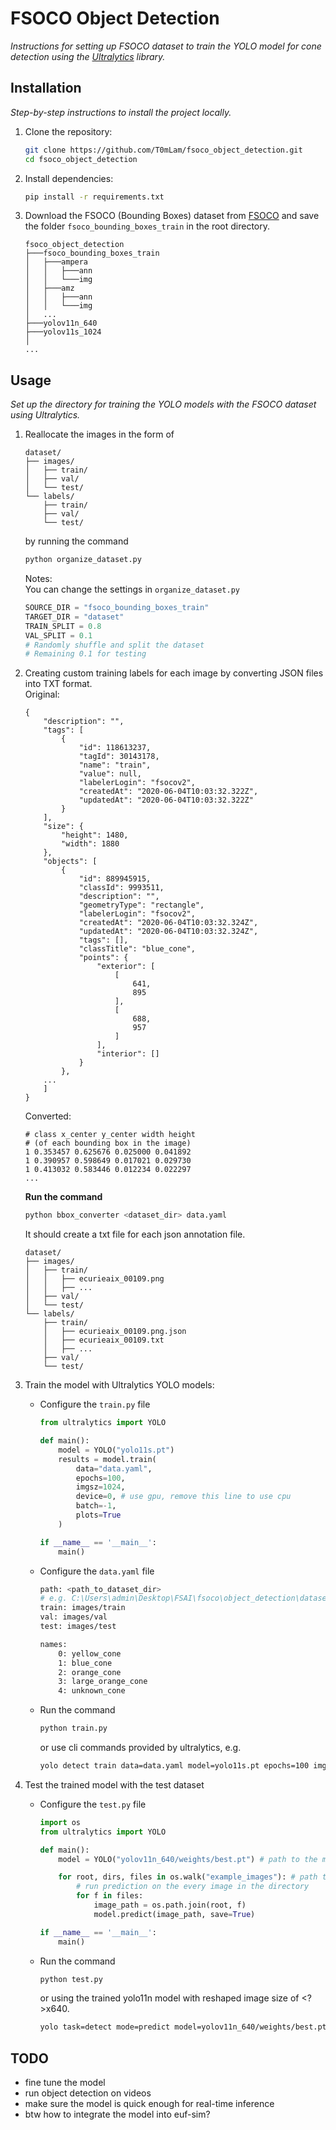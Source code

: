 # FSOCO Object Detection
_Instructions for setting up FSOCO dataset to train the YOLO model for cone detection using the [Ultralytics](https://docs.ultralytics.com) library._

## Installation
_Step-by-step instructions to install the project locally._

1. Clone the repository:  
   ```bash
   git clone https://github.com/T0mLam/fsoco_object_detection.git
   cd fsoco_object_detection
   ```

2. Install dependencies:  
   ```bash
   pip install -r requirements.txt
   ```

3. Download the FSOCO (Bounding Boxes) dataset from [FSOCO](https://www.fsoco-dataset.com/download) and save the folder `fsoco_bounding_boxes_train` in the root directory.

    ```
    fsoco_object_detection
    ├───fsoco_bounding_boxes_train
    │   ├───ampera
    │   │   ├───ann
    │   │   └───img
    │   ├───amz
    │   │   ├───ann
    │   │   └───img
    │   ...
    ├───yolov11n_640
    ├───yolov11s_1024
    │
    ...
    ```
   

## Usage  
_Set up the directory for training the YOLO models with the FSOCO dataset using Ultralytics._

1. Reallocate the images in the form of
    ```
    dataset/
    ├── images/
    │   ├── train/
    │   ├── val/
    │   └── test/
    └── labels/
        ├── train/
        ├── val/
        └── test/
    ```  
    by running the command
    ```bash
    python organize_dataset.py 
    ```  
    Notes: </br>
    You can change the settings in `organize_dataset.py`
    ```python
    SOURCE_DIR = "fsoco_bounding_boxes_train"
    TARGET_DIR = "dataset"
    TRAIN_SPLIT = 0.8
    VAL_SPLIT = 0.1 
    # Randomly shuffle and split the dataset
    # Remaining 0.1 for testing
    ```


2. Creating custom training labels for each image by converting JSON files into TXT format. </br>
    Original:
    ```
    {
        "description": "",
        "tags": [
            {
                "id": 118613237,
                "tagId": 30143178,
                "name": "train",
                "value": null,
                "labelerLogin": "fsocov2",
                "createdAt": "2020-06-04T10:03:32.322Z",
                "updatedAt": "2020-06-04T10:03:32.322Z"
            }
        ],
        "size": {
            "height": 1480,
            "width": 1880
        },
        "objects": [
            {
                "id": 889945915,
                "classId": 9993511,
                "description": "",
                "geometryType": "rectangle",
                "labelerLogin": "fsocov2",
                "createdAt": "2020-06-04T10:03:32.324Z",
                "updatedAt": "2020-06-04T10:03:32.324Z",
                "tags": [],
                "classTitle": "blue_cone",
                "points": {
                    "exterior": [
                        [
                            641,
                            895
                        ],
                        [
                            688,
                            957
                        ]
                    ],
                    "interior": []
                }
            },
        ...
        ]
    }
    ```
    Converted:
    ```
    # class x_center y_center width height 
    # (of each bounding box in the image) 
    1 0.353457 0.625676 0.025000 0.041892
    1 0.390957 0.598649 0.017021 0.029730
    1 0.413032 0.583446 0.012234 0.022297
    ...
    ```
    __Run the command__
    ```bash
    python bbox_converter <dataset_dir> data.yaml
    ```
    It should create a txt file for each json annotation file.
    ```
    dataset/
    ├── images/
    │   ├── train/
    │   │   ├── ecurieaix_00109.png
    │   │   ├── ...
    │   ├── val/
    │   └── test/
    └── labels/
        ├── train/
        │   ├── ecurieaix_00109.png.json
        │   ├── ecurieaix_00109.txt
        │   ├── ... 
        ├── val/
        └── test/
    ```

3. Train the model with Ultralytics YOLO models:  
    - Configure the `train.py` file
        ```python
        from ultralytics import YOLO

        def main():
            model = YOLO("yolo11s.pt")  
            results = model.train(
                data="data.yaml", 
                epochs=100, 
                imgsz=1024, 
                device=0, # use gpu, remove this line to use cpu
                batch=-1,
                plots=True
            )

        if __name__ == '__main__':
            main()
        ```
    - Configure the `data.yaml` file
        ```bash
        path: <path_to_dataset_dir>
        # e.g. C:\Users\admin\Desktop\FSAI\fsoco\object_detection\dataset
        train: images/train
        val: images/val
        test: images/test

        names:
            0: yellow_cone
            1: blue_cone
            2: orange_cone
            3: large_orange_cone
            4: unknown_cone
        ```
    - Run the command
        ```bash
        python train.py
        ```
        or use cli commands provided by ultralytics, e.g.
        ```bash
        yolo detect train data=data.yaml model=yolo11s.pt epochs=100 imgsz=640 device=0
        ```

4. Test the trained model with the test dataset </br>
    - Configure the `test.py` file
        ```python
        import os
        from ultralytics import YOLO

        def main():
            model = YOLO("yolov11n_640/weights/best.pt") # path to the model  

            for root, dirs, files in os.walk("example_images"): # path to the test image directory
                # run prediction on the every image in the directory 
                for f in files:
                    image_path = os.path.join(root, f)
                    model.predict(image_path, save=True) 

        if __name__ == '__main__':
            main()
        ```
    - Run the command
        ```bash
        python test.py
        ```
            
        or using the trained yolo11n model with reshaped image size of <?>x640.
        ```bash
        yolo task=detect mode=predict model=yolov11n_640/weights/best.pt source=dataset/images/test save=True device=0
        ```

## TODO

- fine tune the model
- run object detection on videos
- make sure the model is quick enough for real-time inference
- btw how to integrate the model into euf-sim?
